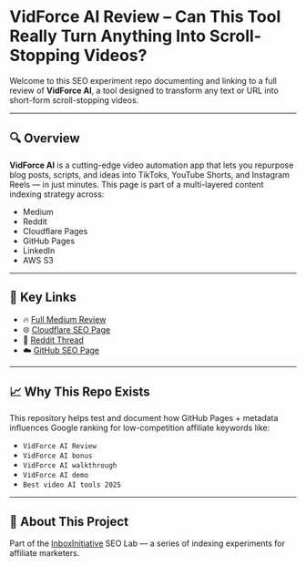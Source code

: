 
# VidForce AI Review – Can This Tool Really Turn Anything Into Scroll-Stopping Videos?

Welcome to this SEO experiment repo documenting and linking to a full review of **VidForce AI**, a tool designed to transform any text or URL into short-form scroll-stopping videos.

---

## 🔍 Overview

**VidForce AI** is a cutting-edge video automation app that lets you repurpose blog posts, scripts, and ideas into TikToks, YouTube Shorts, and Instagram Reels — in just minutes. This page is part of a multi-layered content indexing strategy across:

- Medium
- Reddit
- Cloudflare Pages
- GitHub Pages
- LinkedIn
- AWS S3

---

## 🔗 Key Links

- 🔥 [Full Medium Review](https://medium.com/@stojan_79749/vidforce-ai-review-can-this-tool-really-turn-anything-into-a-scroll-stopping-video-67fdae6b4af7)
- 🌐 [Cloudflare SEO Page](https://vidforceai-review.pages.dev/)
- 💬 [Reddit Thread](https://www.reddit.com/r/MMOOfferReviews/comments/1lfi28y/vidforce_ai_review_can_this_tool_really_turn/)
- ☁️ [GitHub SEO Page](https://inboxinitiative.github.io/vidforce-ai-review/)

---

## 📈 Why This Repo Exists

This repository helps test and document how GitHub Pages + metadata influences Google ranking for low-competition affiliate keywords like:

- `VidForce AI Review`
- `VidForce AI bonus`
- `VidForce AI walkthrough`
- `VidForce AI demo`
- `Best video AI tools 2025`

---

## 📌 About This Project

Part of the [InboxInitiative](https://inboxinitiative.com) SEO Lab — a series of indexing experiments for affiliate marketers. 


